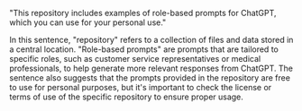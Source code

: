 "This repository includes examples of role-based prompts for ChatGPT, which you can use for your personal use."

In this sentence, "repository" refers to a collection of files and data stored in a central location. "Role-based prompts" are prompts that are tailored to specific roles, such as customer service representatives or medical professionals, to help generate more relevant responses from ChatGPT. The sentence also suggests that the prompts provided in the repository are free to use for personal purposes, but it's important to check the license or terms of use of the specific repository to ensure proper usage.
